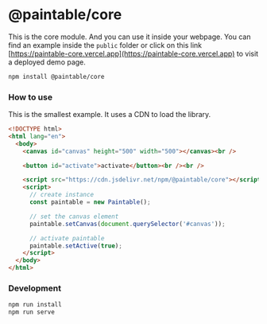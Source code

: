 # @paintable/core

This is the core module.
And you can use it inside your webpage. You can find an example inside the `public` folder or click on this link [https://paintable-core.vercel.app](https://paintable-core.vercel.app) to visit a deployed demo page.

```bash
npm install @paintable/core
```

### How to use

This is the smallest example. It uses a CDN to load the library.

```html
<!DOCTYPE html>
<html lang="en">
  <body>
    <canvas id="canvas" height="500" width="500"></canvas><br />

    <button id="activate">activate</button><br /><br />

    <script src="https://cdn.jsdelivr.net/npm/@paintable/core"></script>
    <script>
      // create instance
      const paintable = new Paintable();

      // set the canvas element
      paintable.setCanvas(document.querySelector('#canvas'));

      // activate paintable
      paintable.setActive(true);
    </script>
  </body>
</html>
```

### Development

```bash
npm run install
npm run serve
```
